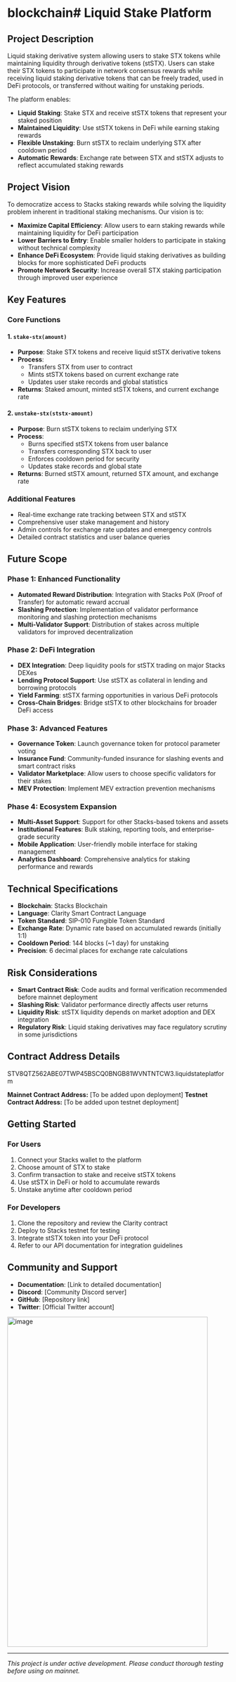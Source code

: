 # blockchain# Liquid Stake Platform

## Project Description

Liquid staking derivative system allowing users to stake STX tokens while maintaining liquidity through derivative tokens (stSTX). Users can stake their STX tokens to participate in network consensus rewards while receiving liquid staking derivative tokens that can be freely traded, used in DeFi protocols, or transferred without waiting for unstaking periods.

The platform enables:
- **Liquid Staking**: Stake STX and receive stSTX tokens that represent your staked position
- **Maintained Liquidity**: Use stSTX tokens in DeFi while earning staking rewards
- **Flexible Unstaking**: Burn stSTX to reclaim underlying STX after cooldown period
- **Automatic Rewards**: Exchange rate between STX and stSTX adjusts to reflect accumulated staking rewards

## Project Vision

To democratize access to Stacks staking rewards while solving the liquidity problem inherent in traditional staking mechanisms. Our vision is to:

- **Maximize Capital Efficiency**: Allow users to earn staking rewards while maintaining liquidity for DeFi participation
- **Lower Barriers to Entry**: Enable smaller holders to participate in staking without technical complexity
- **Enhance DeFi Ecosystem**: Provide liquid staking derivatives as building blocks for more sophisticated DeFi products
- **Promote Network Security**: Increase overall STX staking participation through improved user experience

## Key Features

### Core Functions

#### 1. `stake-stx(amount)`
- **Purpose**: Stake STX tokens and receive liquid stSTX derivative tokens
- **Process**: 
  - Transfers STX from user to contract
  - Mints stSTX tokens based on current exchange rate
  - Updates user stake records and global statistics
- **Returns**: Staked amount, minted stSTX tokens, and current exchange rate

#### 2. `unstake-stx(ststx-amount)`
- **Purpose**: Burn stSTX tokens to reclaim underlying STX
- **Process**:
  - Burns specified stSTX tokens from user balance
  - Transfers corresponding STX back to user
  - Enforces cooldown period for security
  - Updates stake records and global state
- **Returns**: Burned stSTX amount, returned STX amount, and exchange rate

### Additional Features
- Real-time exchange rate tracking between STX and stSTX
- Comprehensive user stake management and history
- Admin controls for exchange rate updates and emergency controls
- Detailed contract statistics and user balance queries

## Future Scope

### Phase 1: Enhanced Functionality
- **Automated Reward Distribution**: Integration with Stacks PoX (Proof of Transfer) for automatic reward accrual
- **Slashing Protection**: Implementation of validator performance monitoring and slashing protection mechanisms
- **Multi-Validator Support**: Distribution of stakes across multiple validators for improved decentralization

### Phase 2: DeFi Integration
- **DEX Integration**: Deep liquidity pools for stSTX trading on major Stacks DEXes
- **Lending Protocol Support**: Use stSTX as collateral in lending and borrowing protocols
- **Yield Farming**: stSTX farming opportunities in various DeFi protocols
- **Cross-Chain Bridges**: Bridge stSTX to other blockchains for broader DeFi access

### Phase 3: Advanced Features
- **Governance Token**: Launch governance token for protocol parameter voting
- **Insurance Fund**: Community-funded insurance for slashing events and smart contract risks
- **Validator Marketplace**: Allow users to choose specific validators for their stakes
- **MEV Protection**: Implement MEV extraction prevention mechanisms

### Phase 4: Ecosystem Expansion
- **Multi-Asset Support**: Support for other Stacks-based tokens and assets
- **Institutional Features**: Bulk staking, reporting tools, and enterprise-grade security
- **Mobile Application**: User-friendly mobile interface for staking management
- **Analytics Dashboard**: Comprehensive analytics for staking performance and rewards

## Technical Specifications

- **Blockchain**: Stacks Blockchain
- **Language**: Clarity Smart Contract Language
- **Token Standard**: SIP-010 Fungible Token Standard
- **Exchange Rate**: Dynamic rate based on accumulated rewards (initially 1:1)
- **Cooldown Period**: 144 blocks (~1 day) for unstaking
- **Precision**: 6 decimal places for exchange rate calculations

## Risk Considerations

- **Smart Contract Risk**: Code audits and formal verification recommended before mainnet deployment
- **Slashing Risk**: Validator performance directly affects user returns
- **Liquidity Risk**: stSTX liquidity depends on market adoption and DEX integration
- **Regulatory Risk**: Liquid staking derivatives may face regulatory scrutiny in some jurisdictions

## Contract Address Details
STV8QTZ562ABE07TWP45BSCQ0BNGB81WVNTNTCW3.liquidstateplatform

**Mainnet Contract Address:** [To be added upon deployment]
**Testnet Contract Address:** [To be added upon testnet deployment]

## Getting Started

### For Users
1. Connect your Stacks wallet to the platform
2. Choose amount of STX to stake
3. Confirm transaction to stake and receive stSTX tokens
4. Use stSTX in DeFi or hold to accumulate rewards
5. Unstake anytime after cooldown period

### For Developers
1. Clone the repository and review the Clarity contract
2. Deploy to Stacks testnet for testing
3. Integrate stSTX token into your DeFi protocol
4. Refer to our API documentation for integration guidelines

## Community and Support

- **Documentation**: [Link to detailed documentation]
- **Discord**: [Community Discord server]
- **GitHub**: [Repository link]
- **Twitter**: [Official Twitter account]

<img width="456" height="751" alt="image" src="https://github.com/user-attachments/assets/0f40af36-e898-4a11-8048-f296159aaa9c" />

---

*This project is under active development. Please conduct thorough testing before using on mainnet.*
